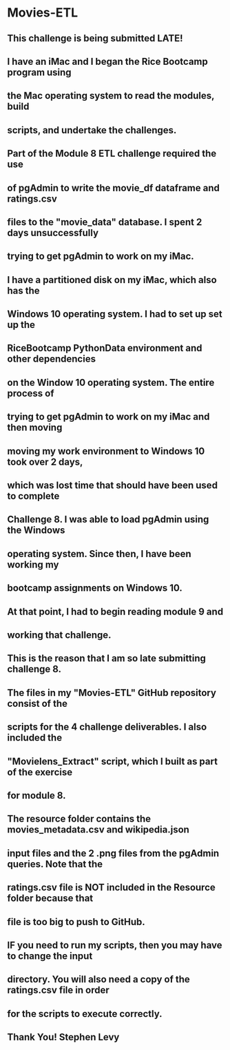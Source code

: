 # Movies-ETL

## This challenge is being submitted LATE!
##
##

## I have an iMac and I began the Rice Bootcamp program using
## the Mac operating system to read the modules, build
## scripts, and undertake the challenges.

## Part of the Module 8 ETL challenge required the use
## of pgAdmin to write the movie_df dataframe and ratings.csv
## files to the "movie_data" database. I spent 2 days unsuccessfully 
## trying to get pgAdmin to work on my iMac.

## I have a partitioned disk on my iMac, which also has the
## Windows 10 operating system. I had to set up set up the
## RiceBootcamp PythonData environment and other dependencies
## on the Window 10 operating system. The entire process of
## trying to get pgAdmin to work on my iMac and then moving
## moving my work environment to Windows 10 took over 2 days,
## which was lost time that should have been used to complete
## Challenge 8. I was able to load pgAdmin using the Windows
## operating system. Since then, I have been working my
## bootcamp assignments on Windows 10.


## At that point, I had to begin reading module 9 and 
## working that challenge. 

## This is the reason that I am so late submitting challenge 8.

## The files in my "Movies-ETL" GitHub repository consist of the
## scripts for the 4 challenge deliverables. I also included the
## "Movielens_Extract" script, which I built as part of the exercise
## for module 8. 


## The resource folder contains the movies_metadata.csv and wikipedia.json
## input files and the 2 .png files from the pgAdmin queries. Note that the
## ratings.csv file is NOT included in the Resource folder because that 
## file is too big to push to GitHub.

## IF you need to run my scripts, then you may have to change the input
## directory. You will also need a copy of the ratings.csv file in order
## for the scripts to execute correctly.

## Thank You! Stephen Levy